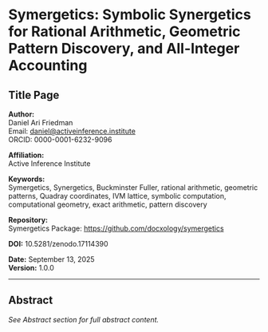 # Symergetics: Symbolic Synergetics for Rational Arithmetic, Geometric Pattern Discovery, and All-Integer Accounting

## Title Page

**Author:**  
Daniel Ari Friedman  
Email: daniel@activeinference.institute  
ORCID: 0000-0001-6232-9096

**Affiliation:**  
Active Inference Institute

**Keywords:**  
Symergetics, Synergetics, Buckminster Fuller, rational arithmetic, geometric patterns, Quadray coordinates, IVM lattice, symbolic computation, computational geometry, exact arithmetic, pattern discovery

**Repository:**  
Symergetics Package: https://github.com/docxology/symergetics

**DOI:** 10.5281/zenodo.17114390

**Date:** September 13, 2025  
**Version:** 1.0.0

---

## Abstract

*See Abstract section for full abstract content.*

